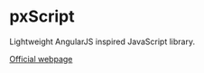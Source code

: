 pxScript
========

Lightweight AngularJS inspired JavaScript library.

[Official webpage](http://pxproject.github.io/pxScript/)
